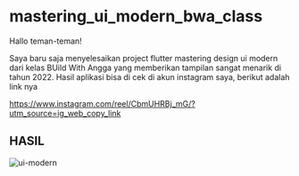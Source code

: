 # mastering_ui_modern_bwa_class

Hallo teman-teman!

Saya baru saja menyelesaikan project flutter mastering design ui modern dari kelas BUild With Angga yang memberikan tampilan sangat menarik di tahun 2022. Hasil aplikasi bisa di cek di akun instagram saya, berikut adalah link nya

https://www.instagram.com/reel/CbmUHRBj_mG/?utm_source=ig_web_copy_link


## HASIL

![ui-modern](https://user-images.githubusercontent.com/74108522/161437949-41dc88fa-9aba-43f0-999a-73da7f187dbe.png)
